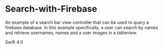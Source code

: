 # Search-with-Firebase
An example of a search bar view controller that can be used to query a firebase database. In this example specifically, a user can search by names and retrieve usernames, names and a user images in a tableview. 

Swift 4.0
